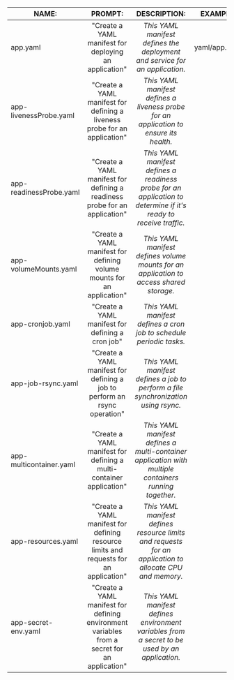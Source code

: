 | **NAME:**               	|                                          **PROMPT:**                                         	|                                                 **DESCRIPTION:**                                                 	|  **EXAMPLE:** 	|
|-------------------------	|:--------------------------------------------------------------------------------------------:	|:----------------------------------------------------------------------------------------------------------------:	|:-------------:	|
| app.yaml                	| "Create a YAML manifest for deploying an application"                                        	| _This YAML manifest defines the deployment and service for an application._                                      	| yaml/app.yaml 	|
| app-livenessProbe.yaml  	| "Create a YAML manifest for defining a liveness probe for an application"                    	| _This YAML manifest defines a liveness probe for an application to ensure its health._                           	|               	|
| app-readinessProbe.yaml 	| "Create a YAML manifest for defining a readiness probe for an application"                   	| _This YAML manifest defines a readiness probe for an application to determine if it's ready to receive traffic._ 	|               	|
| app-volumeMounts.yaml   	| "Create a YAML manifest for defining volume mounts for an application"                       	| _This YAML manifest defines volume mounts for an application to access shared storage._                          	|               	|
| app-cronjob.yaml        	| "Create a YAML manifest for defining a cron job"                                             	| _This YAML manifest defines a cron job to schedule periodic tasks._                                              	|               	|
| app-job-rsync.yaml      	| "Create a YAML manifest for defining a job to perform an rsync operation"                    	| _This YAML manifest defines a job to perform a file synchronization using rsync._                                	|               	|
| app-multicontainer.yaml 	| "Create a YAML manifest for defining a multi-container application"                          	| _This YAML manifest defines a multi-container application with multiple containers running together._            	|               	|
| app-resources.yaml      	| "Create a YAML manifest for defining resource limits and requests for an application"        	| _This YAML manifest defines resource limits and requests for an application to allocate CPU and memory._         	|               	|
| app-secret-env.yaml     	| "Create a YAML manifest for defining environment variables from a secret for an application" 	| _This YAML manifest defines environment variables from a secret to be used by an application._                   	|               	|
